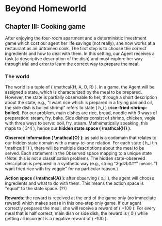 # Beyond Homeworld
## Chapter III: Cooking game

After enjoying the four-room apartment and a deterministic investment game which cost our agent her life savings (not really), she now works at a restaurant as an untrained cook. The first step is to choose the correct ingredients and how to deal with them. In this setting, our Agent receives a task (a descriptive description of the dish) and must explore her way through trial and error to learn the correct way to prepare the meal.

### The world
The world is a tuple of \( \mathcal{H, A, O, R} \). In a game, the Agent will be assigned a state, which is characterized by the meal to be prepared. However, the state is partially observable to her, through a short description about the state, e.g., "I want rice which is prepared in a frying pan and oil, the side dish is boiled shrimp" refers to state \( h_i \) (**rice-fried-shrimp-boiled**). For our problem, main dishes are rice, bread, noodle with 3 ways of preparation: steam, fry, bake. Side dishes consist of shrimp, chicken, vegie with three ways to serve: boil, fry, steam. Mathematically speaking, this maps to \( 3^4 \), hence our **hidden state space \( \mathcal{H} \)**.

**Observed information \( \mathcal{O} \)**: as said is a codomain that relates to our hidden state domain with a many-to-one relation. For each state \( h_i \in \mathcal{H} \), there will be multiple descriptions about the meal to be served. Each statement in the Observed space mapping to a unique state (Note: this is not a classification problem). The hidden state-observed description is prepared in a synthetic way (e.g., string "2gdzb##*" means "I want fried rice with fry veggie" for no particular reason.)

**Action space \( \mathcal{A} \)**: after observing \( o_i \), the agent will choose ingredients and what to do with them. This means the action space is "equal" to the state space. (??)

**Rewards**: the reward is received at the end of the game only (no immediate reward) which makes sense in this one-step only game. If our agent correctly prepares the meal, she will receive a reward of \( +100 \). For every meal that is half correct, main dish or side dish, the reward is \( 0 \) while getting all incorrect is a negative reward of \( -100 \).
